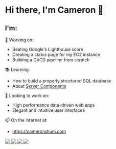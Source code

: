 # Hi there, I'm Cameron 👋

## I'm:
🔭 Working on:
- Beating Google's Lighthouse score
- Creating a status page for my EC2 instance
- Building a CI/CD pipeline from scratch

:books: Learning:
- How to build a properly structured SQL database
- About [Server Components](https://medium.com/better-programming/the-future-of-react-server-components-90f6e3e97c8a)

💬 Looking to work on:
- High performance data-driven web apps
- Elegant and intuitive user interfaces

📫 On the internet at:
- https://cameronshum.com

<a href="https://github.com/anuraghazra/github-readme-stats">
  <img align="center" src="https://github-readme-stats.vercel.app/api/pin/?username=cameronshum&repo=web2" />
</a>
<a href="https://github.com/anuraghazra/github-readme-stats">
  <img align="center" src="https://github-readme-stats.vercel.app/api/pin/?username=cameronshum&repo=shopify-frontend-challenge-2021" />
</a>

<a href="https://github.com/anuraghazra/github-readme-stats">
  <img align="center" src="https://github-readme-stats.vercel.app/api?username=cameronshum&hide_border=true" />
</a>
<a href="https://github.com/anuraghazra/github-readme-stats">
  <img align="center" src="https://github-readme-stats.vercel.app/api/top-langs/?username=cameronshum&layout=compact&hide_border=true" />
</a>


<!--
**CameronShum/CameronShum** is a ✨ _special_ ✨ repository because its `README.md` (this file) appears on your GitHub profile.

Here are some ideas to get you started:

- 🔭 I’m currently working on ...
- 🌱 I’m currently learning ...
- 👯 I’m looking to collaborate on ...
- 🤔 I’m looking for help with ...
- 💬 Ask me about ...
- 📫 How to reach me: ...
- 😄 Pronouns: ...
- ⚡ Fun fact: ...
-->
